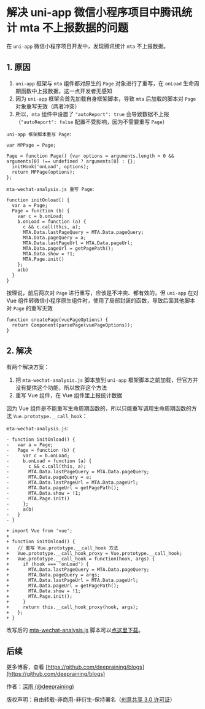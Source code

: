 # 解决 uni-app 微信小程序项目中腾讯统计 mta 不上报数据的问题

在 `uni-app` 微信小程序项目开发中，发现腾讯统计 `mta` 不上报数据。

## 1. 原因

1. `uni-app` 框架与 `mta` 组件都对原生的 `Page` 对象进行了重写，在 `onLoad` 生命周期函数中上报数据，这一点开发者无感知
2. 因为 `uni-app` 框架会首先加载自身框架脚本，导致 `mta` 后加载的脚本对 `Page` 对象重写无效（两者冲突）
3. 所以，`mta` 组件中设置了 `"autoReport": true` 会导致数据不上报（`"autoReport": false` 配置不受影响，因为不需要重写 `Page`）

`uni-app 框架脚本重写 Page`:

```
var MPPage = Page;

Page = function Page() {var options = arguments.length > 0 && arguments[0] !== undefined ? arguments[0] : {};
  initHook('onLoad', options);
  return MPPage(options);
};
```

`mta-wechat-analysis.js 重写 Page`:

```
function initOnload() {
  var a = Page;
  Page = function (b) {
    var c = b.onLoad;
    b.onLoad = function (a) {
      c && c.call(this, a);
      MTA.Data.lastPageQuery = MTA.Data.pageQuery;
      MTA.Data.pageQuery = a;
      MTA.Data.lastPageUrl = MTA.Data.pageUrl;
      MTA.Data.pageUrl = getPagePath();
      MTA.Data.show = !1;
      MTA.Page.init()
    };
    a(b)
  }
}
```

按理说，前后两次对 `Page` 进行重写，应该是不冲突、都有效的，但 `uni-app` 在对 Vue 组件转微信小程序原生组件时，使用了局部封装的函数，导致后面其他脚本对 `Page` 的重写无效

```
function createPage(vuePageOptions) {
  return Component(parsePage(vuePageOptions));
}
```

## 2. 解决

有两个解决方案：

1. 把 `mta-wechat-analysis.js` 脚本放到 `uni-app` 框架脚本之前加载，但官方并没有提供这个功能，所以放弃这个方法
2. 重写 Vue 组件，在 Vue 组件里上报统计数据

因为 Vue 组件是不能重写生命周期函数的，所以只能重写调用生命周期函数的方法 `Vue.prototype.__call_hook`：

`mta-wechat-analysis.js`:

```
- function initOnload() {
-   var a = Page;
-   Page = function (b) {
-     var c = b.onLoad;
-     b.onLoad = function (a) {
-       c && c.call(this, a);
-       MTA.Data.lastPageQuery = MTA.Data.pageQuery;
-       MTA.Data.pageQuery = a;
-       MTA.Data.lastPageUrl = MTA.Data.pageUrl;
-       MTA.Data.pageUrl = getPagePath();
-       MTA.Data.show = !1;
-       MTA.Page.init()
-     };
-     a(b)
-   }
- }

+ import Vue from 'vue';
+
+ function initOnload() {
+   // 重写 Vue.prototype.__call_hook 方法
+   Vue.prototype.__call_hook_proxy = Vue.prototype.__call_hook;
+   Vue.prototype.__call_hook = function(hook, args) {
+     if (hook === 'onLoad') {
+       MTA.Data.lastPageQuery = MTA.Data.pageQuery;
+       MTA.Data.pageQuery = args;
+       MTA.Data.lastPageUrl = MTA.Data.pageUrl;
+       MTA.Data.pageUrl = getPagePath();
+       MTA.Data.show = !1;
+       MTA.Page.init();
+     }
+     return this.__call_hook_proxy(hook, args);
+   };
+ }
```

改写后的 [mta-wechat-analysis.js](../resources/mta-wechat-analysis.js) 脚本可以[点这里下载](../resources/mta-wechat-analysis.js)。

## 后续

更多博客，查看 [https://github.com/deepraining/blogs](https://github.com/deepraining/blogs)

作者：[深雨 (@deepraining)](https://github.com/deepraining)

版权声明：自由转载-非商用-非衍生-保持署名（[创意共享 3.0 许可证](https://creativecommons.org/licenses/by-nc-nd/3.0/deed.zh)）
